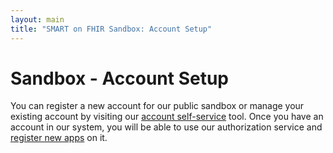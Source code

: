 ```yaml
---
layout: main
title: "SMART on FHIR Sandbox: Account Setup"
---
```


# Sandbox - Account Setup

You can register a new account for our public sandbox or manage
your existing account by visiting our [account self-service](https://service.smarthealthit.org)
tool. Once you have an account in our system, you will be able to use our authorization service
and [register new apps]({{site.baseurl}}sandbox/register) on it.
